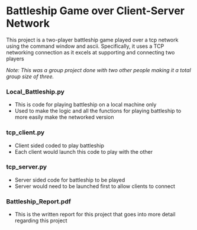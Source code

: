 # Battleship Game over Client-Server Network

This project is a two-player battleship game played over a tcp network using the command window and ascii.
Specifically, it uses a TCP networking connection as it excels at supporting and connecting two players

*Note: This was a group project done with two other people making it a total group size of three.*

### Local_Battleship.py
- This is code for playing battleship on a local machine only
- Used to make the logic and all the functions for playing battleship to more easily make the networked version
### tcp_client.py
- Client sided coded to play battleship
- Each client would launch this code to play with the other
### tcp_server.py
- Server sided code for battleship to be played
- Server would need to be launched first to allow clients to connect
### Battleship_Report.pdf
- This is the written report for this project that goes into more detail regarding this project
